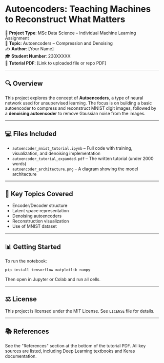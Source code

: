 # Autoencoders: Teaching Machines to Reconstruct What Matters

📁 **Project Type**: MSc Data Science – Individual Machine Learning Assignment  
🧠 **Topic**: Autoencoders – Compression and Denoising  
✍️ **Author**: [Your Name]  
🎓 **Student Number**: 230XXXXX  
🔗 **Tutorial PDF**: [Link to uploaded file or repo PDF]

---

## 🔍 Overview

This project explores the concept of **Autoencoders**, a type of neural network used for unsupervised learning. The focus is on building a basic autoencoder to compress and reconstruct MNIST digit images, followed by a **denoising autoencoder** to remove Gaussian noise from the images.

---

## 💻 Files Included

- `autoencoder_mnist_tutorial.ipynb` – Full code with training, visualization, and denoising implementation
- `autoencoder_tutorial_expanded.pdf` – The written tutorial (under 2000 words)
- `autoencoder_architecture.png` – A diagram showing the model architecture

---

## 🧠 Key Topics Covered

- Encoder/Decoder structure
- Latent space representation
- Denoising autoencoders
- Reconstruction visualization
- Use of MNIST dataset

---

## 📊 Getting Started

To run the notebook:
```bash
pip install tensorflow matplotlib numpy
```
Then open in Jupyter or Colab and run all cells.

---

## ⚖️ License

This project is licensed under the MIT License. See `LICENSE` file for details.

---

## 📚 References

See the "References" section at the bottom of the tutorial PDF. All key sources are listed, including Deep Learning textbooks and Keras documentation.
